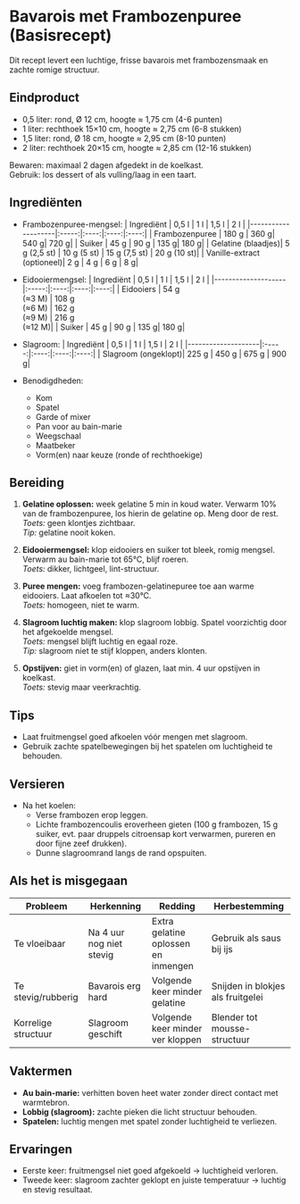 # Bavarois met Frambozenpuree (Basisrecept)

<!-- Regels voor het maken/wijzigen van een recept volgens dit recept-template:
- een recept is een markdown tekst die de structuur van dit recept-template heeft, en is gemaakt/gewijzigd met inachtneming van de regels.
- bij het maken/wijzigen van een recept gedraag jij je als een meester-bakker, conform de prompt die daarvoor hebt.
- teksten tussen haakjes { } dienen te worden ingevuld volgens de beschrijving die tussen die haakjes is gegeven.
-->

Dit recept levert een luchtige, frisse bavarois met frambozensmaak en zachte romige structuur.

## Eindproduct

<!-- Regels voor 'Eindproduct':
- De gewichten en maten van het eindproduct moeten overeenkomen met de som van de gebruikte ingrediënten.
- lengte/breedte maten in halve cm, gewichten in gram, inhoud in liter.
- Maak een lijst van 2-6 presentatievormen, minstens 1 rond en 1 rechthoekig.
- Controleer dat de inhoud van de presentatievorm ongeveer gelijk is aan het volume van het eindproduct.
-->

- 0,5 liter: rond, Ø 12 cm, hoogte ≈ 1,75 cm (4-6 punten)  
- 1 liter: rechthoek 15×10 cm, hoogte ≈ 2,75 cm (6-8 stukken)  
- 1,5 liter: rond, Ø 18 cm, hoogte ≈ 2,95 cm (8-10 punten)  
- 2 liter: rechthoek 20×15 cm, hoogte ≈ 2,85 cm (12-16 stukken)  

Bewaren: maximaal 2 dagen afgedekt in de koelkast.  
Gebruik: los dessert of als vulling/laag in een taart.  

## Ingrediënten

<!-- Regels voor ingredïenten:
- Alle hoeveelheden in gram; eieren volgens {hoeveelheid} g<br>(≈{aantal} {maat}).
- Ingrediënten gegroepeerd in blokken; laatste blok is 'Benodigdheden'.
-->

- Frambozenpuree-mengsel:
  | Ingrediënt         | 0,5 l | 1 l  | 1,5 l | 2 l  |
  |--------------------|:-----:|:----:|:----:|:----:|
  | Frambozenpuree     | 180 g | 360 g| 540 g| 720 g|
  | Suiker             | 45 g  | 90 g | 135 g| 180 g|
  | Gelatine (blaadjes)| 5 g (2,5 st) | 10 g (5 st) | 15 g (7,5 st) | 20 g (10 st)|
  | Vanille-extract (optioneel)| 2 g | 4 g | 6 g | 8 g|

- Eidooiermengsel:
  | Ingrediënt         | 0,5 l | 1 l  | 1,5 l | 2 l  |
  |--------------------|:-----:|:----:|:----:|:----:|
  | Eidooiers          | 54 g<br>(≈3 M) | 108 g<br>(≈6 M) | 162 g<br>(≈9 M) | 216 g<br>(≈12 M)|
  | Suiker             | 45 g  | 90 g | 135 g| 180 g|

- Slagroom:
  | Ingrediënt         | 0,5 l | 1 l  | 1,5 l | 2 l  |
  |--------------------|:-----:|:----:|:----:|:----:|
  | Slagroom (ongeklopt)| 225 g | 450 g | 675 g | 900 g|

- Benodigdheden:
  - Kom  
  - Spatel  
  - Garde of mixer  
  - Pan voor au bain-marie  
  - Weegschaal  
  - Maatbeker  
  - Vorm(en) naar keuze (ronde of rechthoekige)

## Bereiding

<!-- Regels voor 'Bereiding': alle stappen met toets en korte tips -->

1. **Gelatine oplossen:** week gelatine 5 min in koud water. Verwarm 10% van de frambozenpuree, los hierin de gelatine op. Meng door de rest.  
   *Toets:* geen klontjes zichtbaar.  
   *Tip:* gelatine nooit koken.

2. **Eidooiermengsel:** klop eidooiers en suiker tot bleek, romig mengsel. Verwarm au bain-marie tot 65°C, blijf roeren.  
   *Toets:* dikker, lichtgeel, lint-structuur.

3. **Puree mengen:** voeg frambozen-gelatinepuree toe aan warme eidooiers. Laat afkoelen tot ≈30°C.  
   *Toets:* homogeen, niet te warm.  

4. **Slagroom luchtig maken:** klop slagroom lobbig. Spatel voorzichtig door het afgekoelde mengsel.  
   *Toets:* mengsel blijft luchtig en egaal roze.  
   *Tip:* slagroom niet te stijf kloppen, anders klonten.

5. **Opstijven:** giet in vorm(en) of glazen, laat min. 4 uur opstijven in koelkast.  
   *Toets:* stevig maar veerkrachtig.

## Tips

- Laat fruitmengsel goed afkoelen vóór mengen met slagroom.  
- Gebruik zachte spatelbewegingen bij het spatelen om luchtigheid te behouden.  

## Versieren

- Na het koelen:
  - Verse frambozen erop leggen.  
  - Lichte frambozencoulis eroverheen gieten (100 g frambozen, 15 g suiker, evt. paar druppels citroensap kort verwarmen, pureren en door fijne zeef drukken).  
  - Dunne slagroomrand langs de rand opspuiten.  

## Als het is misgegaan

| Probleem         | Herkenning                    | Redding                               | Herbestemming                      |
|------------------|-------------------------------|---------------------------------------|------------------------------------|
| Te vloeibaar     | Na 4 uur nog niet stevig      | Extra gelatine oplossen en inmengen   | Gebruik als saus bij ijs           |
| Te stevig/rubberig | Bavarois erg hard            | Volgende keer minder gelatine         | Snijden in blokjes als fruitgelei  |
| Korrelige structuur | Slagroom geschift           | Volgende keer minder ver kloppen      | Blender tot mousse-structuur       |

## Vaktermen

- **Au bain-marie:** verhitten boven heet water zonder direct contact met warmtebron.  
- **Lobbig (slagroom):** zachte pieken die licht structuur behouden.  
- **Spatelen:** luchtig mengen met spatel zonder luchtigheid te verliezen.  

## Ervaringen

- Eerste keer: fruitmengsel niet goed afgekoeld → luchtigheid verloren.  
- Tweede keer: slagroom zachter geklopt en juiste temperatuur → luchtig en stevig resultaat.  

